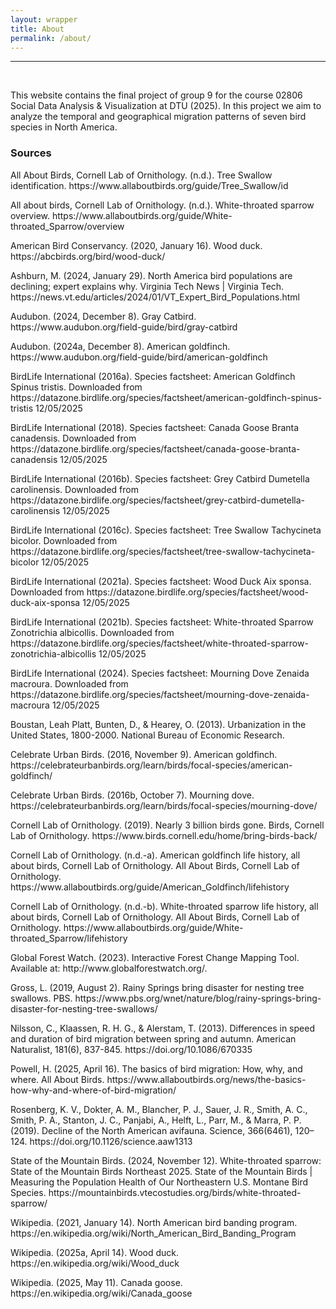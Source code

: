 ```yaml
---
layout: wrapper
title: About
permalink: /about/
---
```

<hr>
<br>
<p>This website contains the final project of group 9 for the course
  02806 Social Data Analysis & Visualization at DTU (2025). In this project we
  aim to analyze the temporal and geographical migration patterns of seven
  bird species in North America.</p>

<div>
    <h3>Sources</h3>
    <p>All About Birds, Cornell Lab of Ornithology. (n.d.). Tree Swallow identification. https://www.allaboutbirds.org/guide/Tree_Swallow/id </p>
    <p>All about birds, Cornell Lab of Ornithology. (n.d.). White-throated sparrow overview. https://www.allaboutbirds.org/guide/White-throated_Sparrow/overview </p>
    <p>American Bird Conservancy. (2020, January 16). Wood duck. https://abcbirds.org/bird/wood-duck/ </p>
    <p>Ashburn, M. (2024, January 29). North America bird populations are declining; expert explains why. Virginia Tech News | Virginia Tech. https://news.vt.edu/articles/2024/01/VT_Expert_Bird_Populations.html </p>
    <p>Audubon. (2024, December 8). Gray Catbird.  https://www.audubon.org/field-guide/bird/gray-catbird </p>
    <p>Audubon. (2024a, December 8). American goldfinch. https://www.audubon.org/field-guide/bird/american-goldfinch</p>
    <p>BirdLife International (2016a). Species factsheet: American Goldfinch Spinus tristis. Downloaded from https://datazone.birdlife.org/species/factsheet/american-goldfinch-spinus-tristis 12/05/2025</p>
    <p>BirdLife International (2018). Species factsheet: Canada Goose Branta canadensis. Downloaded from https://datazone.birdlife.org/species/factsheet/canada-goose-branta-canadensis 12/05/2025</p>
    <p>BirdLife International (2016b). Species factsheet: Grey Catbird Dumetella carolinensis. Downloaded from https://datazone.birdlife.org/species/factsheet/grey-catbird-dumetella-carolinensis 12/05/2025</p>
    <p>BirdLife International (2016c). Species factsheet: Tree Swallow Tachycineta bicolor. Downloaded from https://datazone.birdlife.org/species/factsheet/tree-swallow-tachycineta-bicolor 12/05/2025</p>
    <p>BirdLife International (2021a). Species factsheet: Wood Duck Aix sponsa. Downloaded from https://datazone.birdlife.org/species/factsheet/wood-duck-aix-sponsa 12/05/2025</p>
    <p>BirdLife International (2021b). Species factsheet: White-throated Sparrow Zonotrichia albicollis. Downloaded from https://datazone.birdlife.org/species/factsheet/white-throated-sparrow-zonotrichia-albicollis 12/05/2025</p>
    <p>BirdLife International (2024). Species factsheet: Mourning Dove Zenaida macroura. Downloaded from https://datazone.birdlife.org/species/factsheet/mourning-dove-zenaida-macroura 12/05/2025</p>
    <p>Boustan, Leah Platt, Bunten, D., & Hearey, O. (2013). Urbanization in the United States, 1800-2000. National Bureau of Economic Research.</p>
    <p>Celebrate Urban Birds. (2016, November 9). American goldfinch. https://celebrateurbanbirds.org/learn/birds/focal-species/american-goldfinch/ </p>
    <p>Celebrate Urban Birds. (2016b, October 7). Mourning dove. https://celebrateurbanbirds.org/learn/birds/focal-species/mourning-dove/ </p>
    <p>Cornell Lab of Ornithology. (2019). Nearly 3 billion birds gone. Birds, Cornell Lab of Ornithology. https://www.birds.cornell.edu/home/bring-birds-back/ </p>
    <p>Cornell Lab of Ornithology. (n.d.-a). American goldfinch life history, all about birds, Cornell Lab of Ornithology. All About Birds, Cornell Lab of Ornithology. https://www.allaboutbirds.org/guide/American_Goldfinch/lifehistory </p>
    <p>Cornell Lab of Ornithology. (n.d.-b). White-throated sparrow life history, all about birds, Cornell Lab of Ornithology. All About Birds, Cornell Lab of Ornithology. https://www.allaboutbirds.org/guide/White-throated_Sparrow/lifehistory </p>
    <p>Global Forest Watch. (2023). Interactive Forest Change Mapping Tool. Available at: http://www.globalforestwatch.org/.</p>
    <p>Gross, L. (2019, August 2). Rainy Springs bring disaster for nesting tree swallows. PBS. https://www.pbs.org/wnet/nature/blog/rainy-springs-bring-disaster-for-nesting-tree-swallows/ </p>
    <p>Nilsson, C., Klaassen, R. H. G., & Alerstam, T. (2013). Differences in speed and duration of bird migration between spring and autumn. American Naturalist, 181(6), 837-845. https://doi.org/10.1086/670335</p>
    <p>Powell, H. (2025, April 16). The basics of bird migration: How, why, and where. All About Birds. https://www.allaboutbirds.org/news/the-basics-how-why-and-where-of-bird-migration/ </p>
    <p>Rosenberg, K. V., Dokter, A. M., Blancher, P. J., Sauer, J. R., Smith, A. C., Smith, P. A., Stanton, J. C., Panjabi, A., Helft, L., Parr, M., & Marra, P. P. (2019). Decline of the North American avifauna. Science, 366(6461), 120–124. https://doi.org/10.1126/science.aaw1313 </p>
    <p>State of the Mountain Birds. (2024, November 12). White-throated sparrow: State of the Mountain Birds Northeast 2025. State of the Mountain Birds | Measuring the Population Health of Our Northeastern U.S. Montane Bird Species. https://mountainbirds.vtecostudies.org/birds/white-throated-sparrow/ </p>
    <p>Wikipedia. (2021, January 14). North American bird banding program. https://en.wikipedia.org/wiki/North_American_Bird_Banding_Program </p>
    <p>Wikipedia. (2025a, April 14). Wood duck. https://en.wikipedia.org/wiki/Wood_duck</p>
    <p>Wikipedia. (2025, May 11). Canada goose. https://en.wikipedia.org/wiki/Canada_goose </p>
</div>